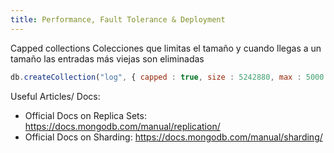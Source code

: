 ```yaml
---
title: Performance, Fault Tolerance & Deployment
---
```



Capped collections
Colecciones que limitas el tamaño y cuando llegas a un tamaño las entradas más viejas son eliminadas

```js
db.createCollection("log", { capped : true, size : 5242880, max : 5000 } )
```

Useful Articles/ Docs:

-   Official Docs on Replica Sets: https://docs.mongodb.com/manual/replication/
-   Official Docs on Sharding: https://docs.mongodb.com/manual/sharding/
